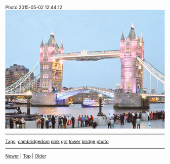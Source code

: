 <!--
title: Photo 2015-05-02 12
date: 2020-06-28T14:57:48.960Z
tags: cambridgedom, pink, girl, tower, bridge, photo
-->










Photo 2015-05-02 12:44:12
![](117933266427-0.png)

<!--BOTTOM-POST-NAVIGATION-->
---

[Tags](tags.md): [cambridgedom](tag-cambridgedom.md) [pink](tag-pink.md) [girl](tag-girl.md) [tower](tag-tower.md) [bridge](tag-bridge.md) [photo](tag-photo.md)

---

[Newer](117185395207.md) | [Top](index.md) | [Older](117940653837.md)